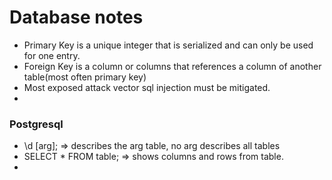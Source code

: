 # Database notes  

  * Primary Key is a unique integer that is serialized and can only be used for one entry.  
  * Foreign Key is a column or columns that references a column of another table(most often primary key)  
  * Most exposed attack vector sql injection  must be mitigated.  
  * 

### Postgresql  

  * \d [arg]; => describes the arg table, no arg describes all tables  
  * SELECT * FROM table; => shows columns and rows from table.  
  * 
